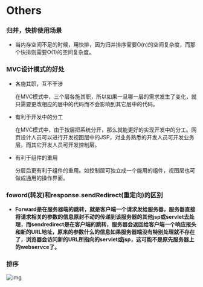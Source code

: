 # Others

### 归并，快排使用场景

+ 当内存空间不足的时候，用快排，因为归并排序需要O(n)的空间复杂度，而那个快排则需要O(1)的空间复杂度。

### MVC设计模式的好处

+ 各施其职，互不干涉

  在MVC模式中，三个层各施其职，所以如果一旦哪一层的需求发生了变化，就只需要更改相应的层中的代码而不会影响到其它层中的代码。

+ 有利于开发中的分工

  在MVC模式中，由于按层把系统分开，那么就能更好的实现开发中的分工。网页设计人员可以进行开发视图层中的JSP，对业务熟悉的开发人员可开发业务层，而其它开发人员可开发控制层。

+ 有利于组件的重用

  分层后更有利于组件的重用。如控制层可独立成一个能用的组件，视图层也可做成通用的操作界面。



### foword(转发)和response.sendRedirect(重定向)的区别

+ **Forward是在服务器端的跳转，就是客户端一个请求发给服务器，服务器直接将请求相关的参数的信息原封不动的传递到该服务器的其他jsp或servlet去处理，而sendredirect是在客户端的跳转，服务器会返回给客户端一个响应报头和新的URL地址，原来的参数什么的信息如果服务器端没有特别处理就不存在了，浏览器会访问新的URL所指向的servlet或jsp，这可能不是原先服务器上的webservce了。**

### 排序

![img](C:\Users\马晨翰\Desktop\面试总结\图片\8)

